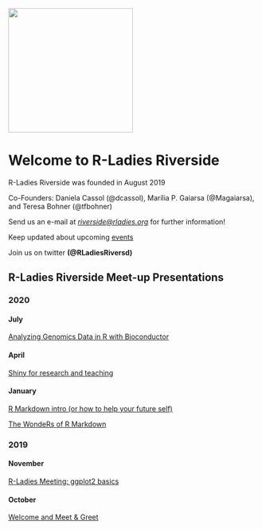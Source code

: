 <img src="https://github.com/rladies/rladies-riverside/blob/master/images/rLadiesLogo.png" width="250" class="center"/>

# Welcome to R-Ladies Riverside

R-Ladies Riverside was founded in August 2019
  
  Co-Founders: Daniela Cassol (@dcassol), Marília P. Gaiarsa (@Magaiarsa), and Teresa Bohner (@tfbohner)
  
  Send us an e-mail at *riverside@rladies.org* for further information!
  
  Keep updated about upcoming [events](https://www.meetup.com/rladies-riverside/)
  
  Join us on twitter **(@RLadiesRiversd)**
  

## R-Ladies Riverside Meet-up Presentations 

### 2020
#### July
[Analyzing Genomics Data in R with Bioconductor](https://github.com/rladies/riverside/tree/master/Presentations/2020_07_22)

#### April
[Shiny for research and teaching](https://github.com/rladies/rladies-riverside/blob/master/Presentations/2020_04_22/rladies_slides.pptx)

#### January
[R Markdown intro (or how to help your future self)](https://github.com/rladies/rladies-riverside/blob/master/Presentations/2020_02_23/rLadiesPresentation.Rmd)

[The WondeRs of R Markdown](https://github.com/rladies/rladies-riverside/blob/master/Presentations/2020_02_23/rLadiesTutorial.Rmd)

### 2019
#### November
[R-Ladies Meeting: ggplot2 basics](https://github.com/rladies/rladies-riverside/blob/master/Presentations/2019_11_20/ggplot%20slides/r_ladies_ggplot_nov.Rmd)

#### October
[Welcome and Meet & Greet](https://github.com/rladies/rladies-riverside/blob/master/Presentations/20191001_firstMetting.pdf)



